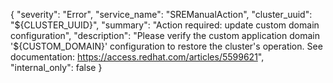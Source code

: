 {
    "severity": "Error",
    "service_name": "SREManualAction",
    "cluster_uuid": "${CLUSTER_UUID}",
    "summary": "Action required: update custom domain configuration",
    "description": "Please verify the custom application domain '${CUSTOM_DOMAIN}' configuration to restore the cluster's operation. See documentation: https://access.redhat.com/articles/5599621",
    "internal_only": false
}

